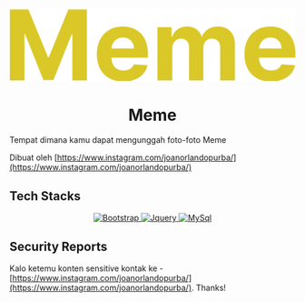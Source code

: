 <p align="center">
    <a href="https://github.com/joanpoerba/meme">
        <img src="public/img/logo.png" alt="Meme">
    </a>
</p>
<h1 align="center">Meme</h1>

Tempat dimana kamu dapat mengunggah foto-foto Meme

Dibuat oleh [https://www.instagram.com/joanorlandopurba/](https://www.instagram.com/joanorlandopurba/)

Tech Stacks
--------------------

<p align="center">
    <a href="https://getbootstrap.com/">
        <img src="https://getbootstrap.com/docs/5.3/assets/brand/bootstrap-logo-shadow.png" alt="Bootstrap">
    </a>
    <a href="https://jquery.com/">
        <img src="https://jquery.com/wp-content/themes/jquery/images/logo-jquery.png" alt="Jquery">
    </a>
    <a href="https://www.mysql.com/">
        <img src="https://upload.wikimedia.org/wikipedia/fr/thumb/6/62/MySQL.svg/1200px-MySQL.svg.png" alt="MySql">
    </a>
</p>

Security Reports
----------------

Kalo ketemu konten sensitive kontak ke - [https://www.instagram.com/joanorlandopurba/](https://www.instagram.com/joanorlandopurba/). Thanks!